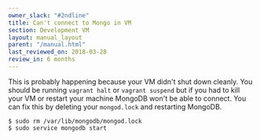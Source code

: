 ```yaml
---
owner_slack: "#2ndline"
title: Can't connect to Mongo in VM
section: Development VM
layout: manual_layout
parent: "/manual.html"
last_reviewed_on: 2018-03-28
review_in: 6 months
---
```


This is probably happening because your VM didn't shut down cleanly.
You should be running `vagrant halt` or `vagrant suspend` but if you had to
kill your VM or restart your machine MongoDB won't be able to connect. You can
fix this by deleting your `mongod.lock` and restarting MongoDB.

```shell
$ sudo rm /var/lib/mongodb/mongod.lock
$ sudo service mongodb start
```
